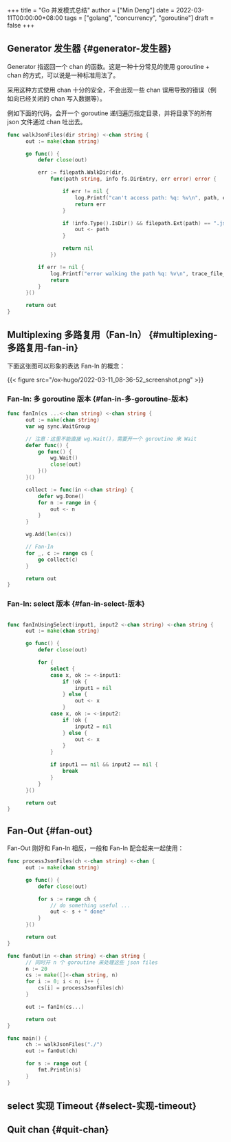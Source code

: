 +++
title = "Go 并发模式总结"
author = ["Min Deng"]
date = 2022-03-11T00:00:00+08:00
tags = ["golang", "concurrency", "goroutine"]
draft = false
+++

## Generator 发生器 {#generator-发生器}

Generator 指返回一个 chan 的函数。这是一种十分常见的使用 goroutine +
chan 的方式，可以说是一种标准用法了。

采用这种方式使用 chan 十分的安全，不会出现一些 chan 误用导致的错误（例
如向已经关闭的 chan 写入数据等）。

例如下面的代码，会开一个 goroutine 递归遍历指定目录，并将目录下的所有
json 文件通过 chan 吐出去。

```go
func walkJsonFiles(dir string) <-chan string {
      out := make(chan string)

      go func() {
	      defer close(out)

	      err := filepath.WalkDir(dir,
		      func(path string, info fs.DirEntry, err error) error {

			      if err != nil {
				      log.Printf("can't access path: %q: %v\n", path, err)
				      return err
			      }

			      if !info.Type().IsDir() && filepath.Ext(path) == ".json" {
				      out <- path
			      }

			      return nil
		      })

	      if err != nil {
		      log.Printf("error walking the path %q: %v\n", trace_file_dir, err)
		      return
	      }
      }()

      return out
}
```


## Multiplexing 多路复用（Fan-In） {#multiplexing-多路复用-fan-in}

下面这张图可以形象的表达 Fan-In 的概念：

{{< figure src="/ox-hugo/2022-03-11_08-36-52_screenshot.png" >}}


### Fan-In: 多 goroutine 版本 {#fan-in-多-goroutine-版本}

```go
func fanIn(cs ...<-chan string) <-chan string {
      out := make(chan string)
      var wg sync.WaitGroup

      // 注意：这里不能直接 wg.Wait()，需要开一个 goroutine 来 Wait
      defer func() {
	      go func() {
		      wg.Wait()
		      close(out)
	      }()
      }()

      collect := func(in <-chan string) {
	      defer wg.Done()
	      for n := range in {
		      out <- n
	      }
      }

      wg.Add(len(cs))

      // Fan-In
      for _, c := range cs {
	      go collect(c)
      }

      return out
}
```


### Fan-In: select 版本 {#fan-in-select-版本}

```go

func fanInUsingSelect(input1, input2 <-chan string) <-chan string {
      out := make(chan string)

      go func() {
	      defer close(out)

	      for {
		      select {
		      case x, ok := <-input1:
			      if !ok {
				      input1 = nil
			      } else {
				      out <- x
			      }
		      case x, ok := <-input2:
			      if !ok {
				      input2 = nil
			      } else {
				      out <- x
			      }
		      }

		      if input1 == nil && input2 == nil {
			      break
		      }
	      }
      }()

      return out
}
```


## Fan-Out {#fan-out}

Fan-Out 刚好和 Fan-In 相反，一般和 Fan-In 配合起来一起使用：

```go
func processJsonFiles(ch <-chan string) <-chan {
      out := make(chan string)

      go func() {
	      defer close(out)

	      for s := range ch {
		      // do something useful ...
		      out <- s + " done"
	      }
      }()

      return out
}

func fanOut(in <-chan string) <-chan string {
      // 同时开 n 个 goroutine 来处理这些 json files
      n := 20
      cs := make([]<-chan string, n)
      for i := 0; i < n; i++ {
	      cs[i] = processJsonFiles(ch)
      }

      out := fanIn(cs...)

      return out
}

func main() {
      ch := walkJsonFiles("./")
      out := fanOut(ch)

      for s := range out {
	      fmt.Println(s)
      }
}
```


## select 实现 Timeout {#select-实现-timeout}


## Quit chan {#quit-chan}